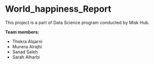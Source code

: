 # World_happiness_Report

This project is a part of Data Science program conducted by Misk Hub.

<b>Team members:</b>
<ul>
    <li>Thekra Alqarni </li>
    <li>Munera Alrajhi</li>
    <li>Sanad Saleh</li>
    <li>Sarah Alharbi</li>
</ul>

